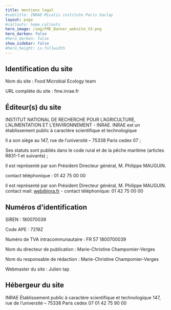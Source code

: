 ```yaml
---
title: mentions legal
#subtitle: INRAE Micalis institute Paris Saclay
layout: page
#callouts: home_callouts
hero_image: /img/FME_Banner_website_V3.png
hero_darken: false
#hero_darken: false
show_sidebar: false
#hero_height: is-fullwidth
---
```





## Identification du site
Nom du site : Food Microbial Ecology team

URL complète du site : fme.inrae.fr

## Éditeur(s) du site
INSTITUT NATIONAL DE RECHERCHE POUR L’AGRICULTURE, L’ALIMENTATION ET L’ENVIRONNEMENT - INRAE.
INRAE est un établissement public à caractère scientifique et technologique

Il a son siège au 147, rue de l’université – 75338 Paris cedex 07 ;

Ses statuts sont publiés dans le code rural et de la pêche maritime (articles R831-1 et suivants) ;

Il est représenté par son Président Directeur général, M. Philippe MAUGUIN.

contact téléphonique : 01 42 75 00 00

Il est représenté par son Président Directeur général, M. Philippe MAUGUIN.
contact mail: web@inra.fr - contact téléphonique: 01 42 75 00 00


## Numéros d'identification
SIREN : 180070039

Code APE : 7219Z

Numéro de TVA intracommunautaire : FR 57 1800700039

Nom du directeur de publication : Marie-Christine Champomier-Verges

Nom du responsable de rédaction : Marie-Christine Champomier-Verges

Webmaster du site : Julien tap



## Hébergeur du site

INRAE 
Établissement public à caractère scientifique et technologique
147, rue de l’université – 75338 Paris cedex 07
01 42 75 90 00

